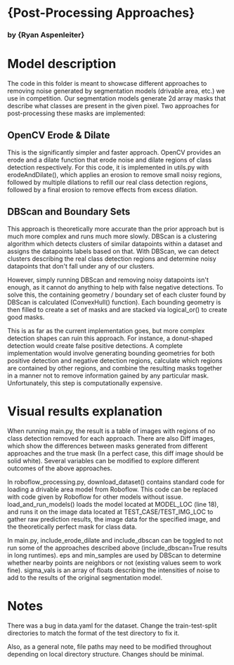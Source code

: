 # {Post-Processing Approaches}
### by {Ryan Aspenleiter}

# Model description
The code in this folder is meant to showcase different approaches to removing noise generated by segmentation models (drivable area, etc.) we use in competition. Our segmentation models generate 2d array masks that describe what classes are present in the given pixel. Two approaches for post-processing these masks are implemented:

## OpenCV Erode & Dilate
This is the significantly simpler and faster approach. OpenCV provides an erode and a dilate function that erode noise and dilate regions of class detection respectively. For this code, it is implemented in utils.py with erodeAndDilate(), which applies an erosion to remove small noisy regions, followed by multiple dilations to refill our real class detection regions, followed by a final erosion to remove effects from excess dilation.

## DBScan and Boundary Sets
This approach is theoretically more accurate than the prior approach but is much more complex and runs much more slowly. DBScan is a clustering algorithm which detects clusters of similar datapoints within a dataset and assigns the datapoints labels based on that. With DBScan, we can detect clusters describing the real class detection regions and determine noisy datapoints that don't fall under any of our clusters. 

However, simply running DBScan and removing noisy datapoints isn't enough, as it cannot do anything to help with false negative detections. To solve this, the containing geometry / boundary set of each cluster found by DBScan is calculated (ConvexHull() function). Each bounding geometry is then filled to create a set of masks and are stacked via logical_or() to create good masks.

This is as far as the current implementation goes, but more complex detection shapes can ruin this approach. For instance, a donut-shaped detection would create false positive detections. A complete implementation would involve generating bounding geometries for both positive detection and negative detection regions, calculate which regions are contained by other regions, and combine the resulting masks together in a manner not to remove information gained by any particular mask. Unfortunately, this step is computationally expensive.

# Visual results explanation
When running main.py, the result is a table of images with regions of no class detection removed for each approach. There are also Diff images, which show the differences between masks generated from different approaches and the true mask (In a perfect case, this diff image should be solid white). Several variables can be modified to explore different outcomes of the above approaches. 

In roboflow_processing.py, download_dataset() contains standard code for loading a drivable area model from Roboflow. This code can be replaced with code given by Roboflow for other models without issue. load_and_run_models() loads the model located at MODEL_LOC (line 18), and runs it on the image data located at TEST_CASE/TEST_IMG_LOC to gather raw prediction results, the image data for the specified image, and the theoretically perfect mask for class data.

In main.py, include_erode_dilate and include_dbscan can be toggled to not run some of the approaches described above (include_dbscan=True results in long runtimes). eps and min_samples are used by DBScan to determine whether nearby points are neighbors or not (existing values seem to work fine). sigma_vals is an array of floats describing the intensities of noise to add to the results of the original segmentation model.

# Notes
There was a bug in data.yaml for the dataset. Change the train-test-split directories to match the format of the test directory to fix it.

Also, as a general note, file paths may need to be modified throughout depending on local directory structure. Changes should be minimal.